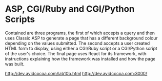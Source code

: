 # ASP, CGI/Ruby and CGI/Python Scripts

Contained are three programs, the first of which accepts a query and then uses Classic ASP to generate a page that has a different background colour depending on the values submitted. The second accepts a user created HTML form to display, using either a CGI/Ruby script or a CGI/Python script of the user's choice. The final page uses React for its framework, with instructions explaining how the framework was installed and how the page was built.

http://dev.avidcocoa.com/lab10b.html
http://dev.avidcocoa.com:3000/
